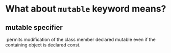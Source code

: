 # What about `mutable` keyword means?

## mutable specifier

​	permits modification of the class member declared mutable even if the containing object is declared const.

